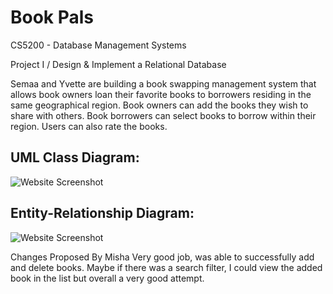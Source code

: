 # Book Pals
CS5200 - Database Management Systems

Project I / Design &amp; Implement a Relational Database

Semaa and Yvette are building a book swapping management system that allows book owners loan their favorite books to borrowers residing in the same geographical region. Book owners can add the books they wish to share with others.  Book borrowers can select books to borrow within their region. Users can also rate the books.  


## UML Class Diagram:

![Website Screenshot](https://lucid.app/publicSegments/view/b2f07d16-e50d-4fa1-8cef-4a080f58d27f/image.png)

## Entity-Relationship Diagram:

![Website Screenshot](https://lucid.app/publicSegments/view/0b6b5c45-dc42-498f-81e8-db18698577d1/image.png)



Changes Proposed By Misha
Very good job, was able to successfully add and delete books. 
Maybe if there was a search filter, I could view the added book in the list but overall a very good attempt.

